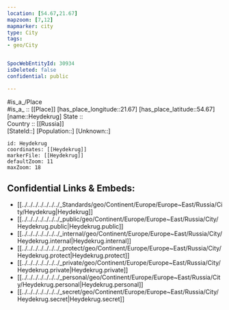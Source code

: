 ```yaml
---
location: [54.67,21.67] 
mapzoom: [7,12] 
mapmarker: city 
type: City
tags:
- geo/City


SpocWebEntityId: 30934
isDeleted: false
confidential: public

---
```

#is_a_/Place  
#is_a_ :: [[Place]] 
[has_place_longitude::21.67] 
[has_place_latitude::54.67] 
[name::Heydekrug] 
State ::  
Country :: [[Russia]]  
[StateId::] 
[Population::] 
[Unknown::] 


```leaflet
id: Heydekrug
coordinates: [[Heydekrug]] 
markerFile: [[Heydekrug]] 
defaultZoom: 11 
maxZoom: 18
```


## Confidential Links & Embeds: 
- [[../../../../../../../_Standards/geo/Continent/Europe/Europe~East/Russia/City/Heydekrug|Heydekrug]] 
- [[../../../../../../../_public/geo/Continent/Europe/Europe~East/Russia/City/Heydekrug.public|Heydekrug.public]] 
- [[../../../../../../../_internal/geo/Continent/Europe/Europe~East/Russia/City/Heydekrug.internal|Heydekrug.internal]] 
- [[../../../../../../../_protect/geo/Continent/Europe/Europe~East/Russia/City/Heydekrug.protect|Heydekrug.protect]] 
- [[../../../../../../../_private/geo/Continent/Europe/Europe~East/Russia/City/Heydekrug.private|Heydekrug.private]] 
- [[../../../../../../../_personal/geo/Continent/Europe/Europe~East/Russia/City/Heydekrug.personal|Heydekrug.personal]] 
- [[../../../../../../../_secret/geo/Continent/Europe/Europe~East/Russia/City/Heydekrug.secret|Heydekrug.secret]] 
